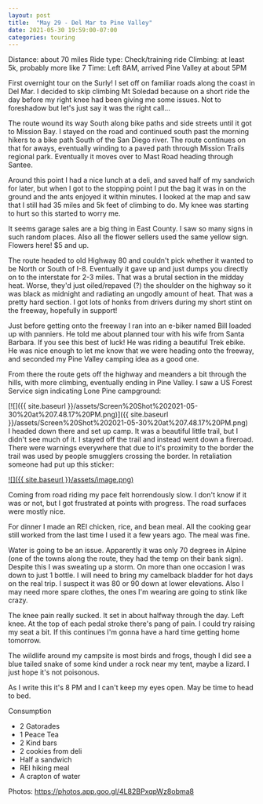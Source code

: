 ```yaml
---
layout: post
title:  "May 29 - Del Mar to Pine Valley"
date: 2021-05-30 19:59:00-07:00
categories: touring
---
```

Distance: about 70 miles
Ride type: Check/training ride
Climbing: at least 5k, probably more like 7
Time: Left 8AM, arrived Pine Valley at about 5PM

First overnight tour on the Surly! I set off on familiar roads along the coast in Del Mar. I decided to skip climbing Mt Soledad because on a short ride the day before my right knee had been giving me some issues. Not to foreshadow but let's just say it was the right call...

  


The route wound its way South along bike paths and side streets until it got to Mission Bay. I stayed on the road and continued south past the morning hikers to a bike path South of the San Diego river. The route continues on that for aways, eventually winding to a paved path through Mission Trails regional park. Eventually it moves over to Mast Road heading through Santee.

  
Around this point I had a nice lunch at a deli, and saved half of my sandwich for later, but when I got to the stopping point I put the bag it was in on the ground and the ants enjoyed it within minutes. I looked at the map and saw that I still had 35 miles and 5k feet of climbing to do. My knee was starting to hurt so this started to worry me.

  


It seems garage sales are a big thing in East County. I saw so many signs in such random places. Also all the flower sellers used the same yellow sign. Flowers here! $5 and up.

  


The route headed to old Highway 80 and couldn't pick whether it wanted to be North or South of I-8. Eventually it gave up and just dumps you directly on to the interstate for 2-3 miles. That was a brutal section in the midday heat. Worse, they'd just oiled/repaved (?) the shoulder on the highway so it was black as midnight and radiating an ungodly amount of heat. That was a pretty hard section. I got lots of honks from drivers during my short stint on the freeway, hopefully in support!

  


Just before getting onto the freeway I ran into an e-biker named Bill loaded up with panniers. He told me about planned tour with his wife from Santa Barbara. If you see this best of luck! He was riding a beautiful Trek ebike. He was nice enough to let me know that we were heading onto the freeway, and seconded my Pine Valley camping idea as a good one.

  


From there the route gets off the highway and meanders a bit through the hills, with more climbing, eventually ending in Pine Valley. I saw a US Forest Service sign indicating Lone Pine campground:

[![]({{ site.baseurl }}/assets/Screen%20Shot%202021-05-30%20at%207.48.17%20PM.png)]({{ site.baseurl }}/assets/Screen%20Shot%202021-05-30%20at%207.48.17%20PM.png)  
I headed down there and set up camp. It was a beautiful little trail, but I didn't see much of it. I stayed off the trail and instead went down a fireroad. There were warnings everywhere that due to it's proximity to the border the trail was used by people smugglers crossing the border. In retaliation someone had put up this sticker:

[![]({{ site.baseurl }}/assets/image.png)](https://crimethinc.com/stickers/immigrants-welcome)  
  
Coming from road riding my pace felt horrendously slow. I don't know if it was or not, but I got frustrated at points with progress. The road surfaces were mostly nice.

  


For dinner I made an REI chicken, rice, and bean meal. All the cooking gear still worked from the last time I used it a few years ago. The meal was fine. 

  
Water is going to be an issue. Apparently it was only 70 degrees in Alpine (one of the towns along the route, they had the temp on their bank sign). Despite this I was sweating up a storm. On more than one occasion I was down to just 1 bottle. I will need to bring my camelback bladder for hot days on the real trip. I suspect it was 80 or 90 down at lower elevations. Also I may need more spare clothes, the ones I'm wearing are going to stink like crazy. 

  
The knee pain really sucked. It set in about halfway through the day. Left knee. At the top of each pedal stroke there's pang of pain. I could try raising my seat a bit. If this continues I'm gonna have a hard time getting home tomorrow. 

  


The wildlife around my campsite is most birds and frogs, though I did see a blue tailed snake of some kind under a rock near my tent, maybe a lizard. I just hope it's not poisonous. 

  
As I write this it's 8 PM and I can't keep my eyes open. May be time to head to bed. 

  
Consumption

* 2 Gatorades
* 1 Peace Tea
* 2 Kind bars
* 2 cookies from deli
* Half a sandwich
* REI hiking meal
* A crapton of water

  


Photos: <https://photos.app.goo.gl/4L82BPxqpWz8obma8>

  


  

